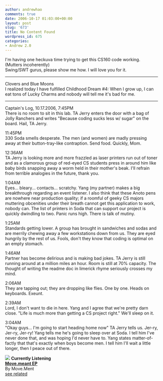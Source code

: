 ```yaml
---
author: andrewhao
comments: true
date: 2006-10-17 01:03:00+00:00
layout: post
slug: '673'
title: No Content Found
wordpress_id: 675
categories:
- Andrew 2.0
---
```


I'm having one heckuva time trying to get this CS160 code working.  
(Mutters incoherently)  
Swing/SWT gurus, please show me how. I will love you for it.  
  
---  
  
Clovers and Blue Moons  
I realized today I have fulfilled Childhood Dream #4: When I grow up, I can eat tons of Lucky Charms and nobody will tell me it's bad for me.   
  
---  
  
Captain's Log, 10.17.2006, 7:45PM  
There is no room to sit in this lab. TA Jerry enters the door with a bag of Jolly Ranchers and writes "Because coding sucks less w/ sugar" on the board. Hail, TA Jerry.  
  
11:45PM  
330 Soda smells desperate. The men (and women) are madly pressing away at their button-tray-like contraption. Send food. Quickly, Mom.  
  
12:36AM  
TA Jerry is looking more and more frazzled as laser printers run out of toner and as a clamorous group of red-eyed CS students press in around him like baby birds snapping away a worm held in their mother's beak. I'll refrain from terrible analogies in the future, thank you.  
  
1:04AM  
Eyes... bleary... contacts... scratchy. Yang (my partner) makes a big breakthrough regarding an event listener. I also think that these Anoto pens are nowhere near production quality; if a roomful of geeky CS majors muttering obcenities under their breath cannot get this application to work, nobody can. The list of printers in Soda that can support our project is quickly dwindling to two. Panic runs high. There is talk of mutiny.  
  
1:25AM  
Standards getting lower. A group has brought in sandwiches and sodas and are merrily chewing away a few workstations down from us. They are eyed hungrily by the rest of us. Fools, don't they know that coding is optimal on an empty stomach.  
  
1:46AM  
Partner has become delirious and is making bad jokes. TA Jerry is still running around at a million miles an hour. Room is still at 70% capacity. The thought of writing the readme doc in limerick rhyme seriously crosses my mind.  
  
2:06AM  
They are tapping out; they are dropping like flies. One by one. Heads on keyboards. Exeunt.  
  
2:39AM  
Lord, I don't want to die in here. Yang and I agree that we're pretty darn close. "Life is much more than getting a CS project right." We'll sleep on it.  
  
3:04AM  
"Okay guys... I'm going to start heading home now" TA Jerry tells us. Jer-ry, Jer-ry, Jer-ry! Yang tells me he's going to sleep over at Soda. I tell him I've never done that, and was hoping I'd never have to. Yang states matter-of-factly that that's exactly when boys become men. I tell him I'll wait a little longer, then I peace out of there.  
  


[![](http://images.amazon.com/images/P/B0009XFW56.01._SCTHUMBZZZ_V1118836529_.jpg)](http://www.xanga.com/Amazon/Click.aspx?asin=B0009XFW56&user=378399)
**Currently Listening**  
[**Move.meant EP**](http://www.xanga.com/Amazon/Click.aspx?asin=B0009XFW56&user=378399)  
By Move.Ment  
[see related](http://www.xanga.com/Amazon/Click.aspx?asin=B0009XFW56&user=378399&related=1)
